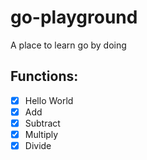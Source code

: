 # go-playground
A place to learn go by doing

## Functions:
- [x] Hello World
- [x] Add
- [x] Subtract
- [x] Multiply
- [x] Divide
